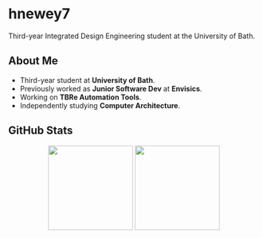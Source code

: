 # hnewey7

Third-year Integrated Design Engineering student at the University of Bath.

## About Me
* Third-year student at __University of Bath__.
* Previously worked as __Junior Software Dev__ at __Envisics__.
* Working on __TBRe Automation Tools__.
* Independently studying __Computer Architecture__.

## GitHub Stats

<p align="center">
  <img height="170em" src="https://streak-stats.demolab.com?user=hnewey7&show_icons=true&hide_border=true&&count_private=false&include_all_commits=true&theme=transparent" />
  <img height="170em" src="https://github-readme-stats.vercel.app/api/top-langs/?username=hnewey7&include_all_commits=true&theme=transparent&hide_border=true&layout=compact"/>
</p>

